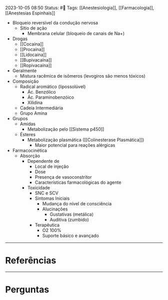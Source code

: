 2023-10-05 08:50
Status: #🌱 
Tags: [[Anestesiologia]], [[Farmacologia]], [[Anestesias Espinhais]]
<br/>
- Bloqueio reversível da condução nervosa
	- Sítio de ação
		- Membrana celular (bloqueio de canais de Na+)
- Drogas
	- [[Cocaína]]
	- [[Procaína]]
	- [[Lidocaína]]
	- [[Bupivacaína]]
	- [[Ropivacaína]]
- Geralmente
	- Mistura racêmica de isômeros (levogiros são menos tóxicos)
- Composição
	- Radical aromático (lipossolúvel)
		- Ác. Benzólico
		- Ác. Paraminobenzóico
		- Xilidina
	- Cadeia Intermediária
	- Grupo Amina
- Grupos
	- Amidas
		- Metabolização pelo [[Sistema p450]]
	- Ésteres
		- Metabolização plasmática ([[Colinesterase Plasmática]])
			- Maior potencial para reações alérgicas
- Farmacocinética
	- Absorção
		- Dependente de 
			- Local de injeção
			- Dose
			- Presença de vasoconstritor
			- Características farmacológicas do agente
		- Toxicidade
			- SNC e SCV
			- Sintomas Iniciais
				- Mudança do nível de consciência
				- Alucinações
					- Gustativas (metálica)
					- Auditiva (zumbido)
			- Terapêutica
				- O2 100%
				- Suporte básico e avançado


____
# Referências
---
# Perguntas

